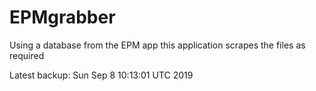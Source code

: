 # EPMgrabber
Using a database from the EPM app this application scrapes the files as required


Latest backup: Sun Sep 8 10:13:01 UTC 2019
